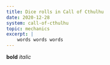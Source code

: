 ```yaml
---
title: Dice rolls in Call of Cthulhu
date: 2020-12-28
system: call-of-cthulhu
topic: mechanics
excerpt: |
    words words words
---
```


**bold** *italic*
